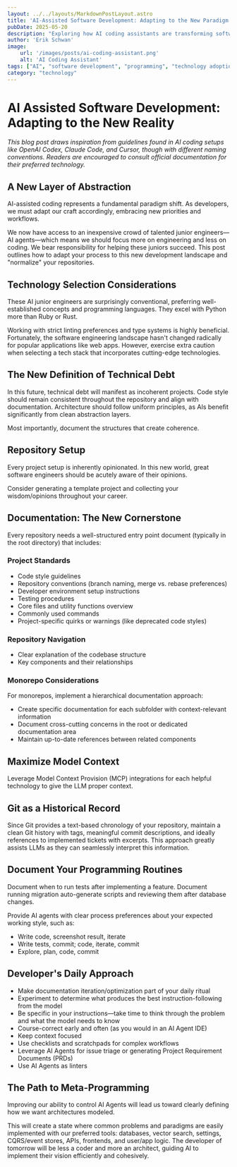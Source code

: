 ```yaml
---
layout: ../../layouts/MarkdownPostLayout.astro
title: 'AI-Assisted Software Development: Adapting to the New Paradigm'
pubDate: 2025-05-20
description: "Exploring how AI coding assistants are transforming software development workflows and the best practices for adapting to this new paradigm."
author: 'Erik Schwan'
image:
    url: '/images/posts/ai-coding-assistant.png'
    alt: 'AI Coding Assistant'
tags: ["AI", "software development", "programming", "technology adoption"]
category: "technology"
---
```

# AI Assisted Software Development: Adapting to the New Reality

*This blog post draws inspiration from guidelines found in AI coding setups like OpenAI Codex, Claude Code, and Cursor, though with different naming conventions. Readers are encouraged to consult official documentation for their preferred technology.*

## A New Layer of Abstraction

AI-assisted coding represents a fundamental paradigm shift. As developers, we must adapt our craft accordingly, embracing new priorities and workflows.

We now have access to an inexpensive crowd of talented junior engineers—AI agents—which means we should focus more on engineering and less on coding. We bear responsibility for helping these juniors succeed. This post outlines how to adapt your process to this new development landscape and "normalize" your repositories.

## Technology Selection Considerations

These AI junior engineers are surprisingly conventional, preferring well-established concepts and programming languages. They excel with Python more than Ruby or Rust.

Working with strict linting preferences and type systems is highly beneficial. Fortunately, the software engineering landscape hasn't changed radically for popular applications like web apps. However, exercise extra caution when selecting a tech stack that incorporates cutting-edge technologies.

## The New Definition of Technical Debt

In this future, technical debt will manifest as incoherent projects. Code style should remain consistent throughout the repository and align with documentation. Architecture should follow uniform principles, as AIs benefit significantly from clean abstraction layers.

Most importantly, document the structures that create coherence.

## Repository Setup

Every project setup is inherently opinionated. In this new world, great software engineers should be acutely aware of their opinions.

Consider generating a template project and collecting your wisdom/opinions throughout your career.

## Documentation: The New Cornerstone

Every repository needs a well-structured entry point document (typically in the root directory) that includes:

### Project Standards

- Code style guidelines
- Repository conventions (branch naming, merge vs. rebase preferences)
- Developer environment setup instructions
- Testing procedures
- Core files and utility functions overview
- Commonly used commands
- Project-specific quirks or warnings (like deprecated code styles)

### Repository Navigation

- Clear explanation of the codebase structure
- Key components and their relationships

### Monorepo Considerations

For monorepos, implement a hierarchical documentation approach:

- Create specific documentation for each subfolder with context-relevant information
- Document cross-cutting concerns in the root or dedicated documentation area
- Maintain up-to-date references between related components

## Maximize Model Context

Leverage Model Context Provision (MCP) integrations for each helpful technology to give the LLM proper context.

## Git as a Historical Record

Since Git provides a text-based chronology of your repository, maintain a clean Git history with tags, meaningful commit descriptions, and ideally references to implemented tickets with excerpts. This approach greatly assists LLMs as they can seamlessly interpret this information.

## Document Your Programming Routines

Document when to run tests after implementing a feature.
Document running migration auto-generate scripts and reviewing them after database changes.

Provide AI agents with clear process preferences about your expected working style, such as:

* Write code, screenshot result, iterate
* Write tests, commit; code, iterate, commit
* Explore, plan, code, commit

## Developer's Daily Approach

* Make documentation iteration/optimization part of your daily ritual
* Experiment to determine what produces the best instruction-following from the model
* Be specific in your instructions—take time to think through the problem and what the model needs to know
* Course-correct early and often (as you would in an AI Agent IDE)
* Keep context focused
* Use checklists and scratchpads for complex workflows
* Leverage AI Agents for issue triage or generating Project Requirement Documents (PRDs)
* Use AI Agents as linters

## The Path to Meta-Programming

Improving our ability to control AI Agents will lead us toward clearly defining how we want architectures modeled.

This will create a state where common problems and paradigms are easily implemented with our preferred tools: databases, vector search, settings, CQRS/event stores, APIs, frontends, and user/app logic.
The developer of tomorrow will be less a coder and more an architect, guiding AI to implement their vision efficiently and cohesively.
